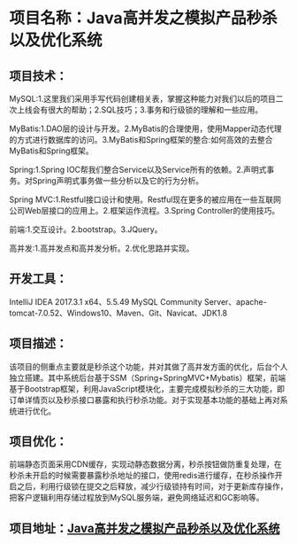 #  项目名称：Java高并发之模拟产品秒杀以及优化系统 
## 项目技术：
MySQL:1.这里我们采用手写代码创建相关表，掌握这种能力对我们以后的项目二次上线会有很大的帮助；2.SQL技巧；3.事务和行级锁的理解和一些应用。

MyBatis:1.DAO层的设计与开发。2.MyBatis的合理使用，使用Mapper动态代理的方式进行数据库的访问。3.MyBatis和Spring框架的整合:如何高效的去整合MyBatis和Spring框架。

Spring:1.Spring IOC帮我们整合Service以及Service所有的依赖。2.声明式事务。对Spring声明式事务做一些分析以及它的行为分析。

Spring MVC:1.Restful接口设计和使用。Restful现在更多的被应用在一些互联网公司Web层接口的应用上。2.框架运作流程。3.Spring Controller的使用技巧。

前端:1.交互设计。2.bootstrap。3.JQuery。

高并发:1.高并发点和高并发分析。2.优化思路并实现。
## 开发工具： 
IntelliJ IDEA 2017.3.1 x64、5.5.49 MySQL Community Server、apache-tomcat-7.0.52、Windows10、Maven、Git、Navicat、JDK1.8
## 项目描述： 
该项目的侧重点主要就是秒杀这个功能，并对其做了高并发方面的优化，后台个人独立搭建。其中系统后台基于SSM（Spring+SpringMVC+Mybatis）框架，前端基于Bootstrap框架，利用JavaScript模块化，主要完成模拟秒杀的三大功能，即订单详情页以及秒杀接口暴露和执行秒杀功能。对于实现基本功能的基础上再对系统进行优化。
## 项目优化： 
前端静态页面采用CDN缓存，实现动静态数据分离，秒杀按钮做防重复处理，在秒杀未开启的时候需要暴露秒杀地址的接口，使用redis进行缓存，在秒杀操作开启之后，利用行级锁在提交之后释放，减少行级锁持有时间，对于更新库存操作，把客户逻辑利用存储过程放到MySQL服务端，避免网络延迟和GC影响等。
## 项目地址：[Java高并发之模拟产品秒杀以及优化系统 ](https://github.com/MarsLK/seckill)    
